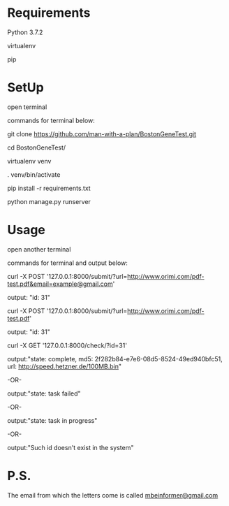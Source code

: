 # Requirements
Python 3.7.2

virtualenv

pip
# SetUp
open terminal

commands for terminal below:

git clone https://github.com/man-with-a-plan/BostonGeneTest.git

cd BostonGeneTest/

virtualenv venv

. venv/bin/activate

pip install -r requirements.txt

python manage.py runserver
# Usage
open another terminal

commands for terminal and output below:

curl -X POST '127.0.0.1:8000/submit/?url=http://www.orimi.com/pdf-test.pdf&email=example@gmail.com'

output: "id: 31"

curl -X POST '127.0.0.1:8000/submit/?url=http://www.orimi.com/pdf-test.pdf'

output: "id: 31"

curl -X GET '127.0.0.1:8000/check/?id=31'

output:"state: complete, md5: 2f282b84-e7e6-08d5-8524-49ed940bfc51, url: http://speed.hetzner.de/100MB.bin"

-OR-

output:"state: task failed"

-OR-

output:"state: task in progress"

-OR-

output:"Such id doesn't exist in the system"

# P.S.
The email from which the letters come is called mbeinformer@gmail.com

